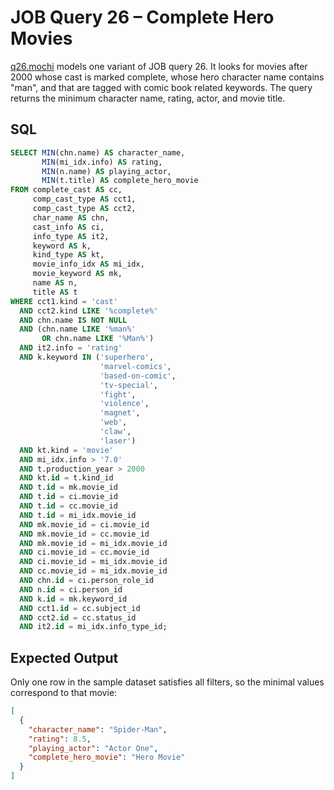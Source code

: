 # JOB Query 26 – Complete Hero Movies

[q26.mochi](./q26.mochi) models one variant of JOB query 26. It looks for movies after 2000 whose cast is marked complete, whose hero character name contains "man", and that are tagged with comic book related keywords. The query returns the minimum character name, rating, actor, and movie title.

## SQL
```sql
SELECT MIN(chn.name) AS character_name,
       MIN(mi_idx.info) AS rating,
       MIN(n.name) AS playing_actor,
       MIN(t.title) AS complete_hero_movie
FROM complete_cast AS cc,
     comp_cast_type AS cct1,
     comp_cast_type AS cct2,
     char_name AS chn,
     cast_info AS ci,
     info_type AS it2,
     keyword AS k,
     kind_type AS kt,
     movie_info_idx AS mi_idx,
     movie_keyword AS mk,
     name AS n,
     title AS t
WHERE cct1.kind = 'cast'
  AND cct2.kind LIKE '%complete%'
  AND chn.name IS NOT NULL
  AND (chn.name LIKE '%man%'
       OR chn.name LIKE '%Man%')
  AND it2.info = 'rating'
  AND k.keyword IN ('superhero',
                    'marvel-comics',
                    'based-on-comic',
                    'tv-special',
                    'fight',
                    'violence',
                    'magnet',
                    'web',
                    'claw',
                    'laser')
  AND kt.kind = 'movie'
  AND mi_idx.info > '7.0'
  AND t.production_year > 2000
  AND kt.id = t.kind_id
  AND t.id = mk.movie_id
  AND t.id = ci.movie_id
  AND t.id = cc.movie_id
  AND t.id = mi_idx.movie_id
  AND mk.movie_id = ci.movie_id
  AND mk.movie_id = cc.movie_id
  AND mk.movie_id = mi_idx.movie_id
  AND ci.movie_id = cc.movie_id
  AND ci.movie_id = mi_idx.movie_id
  AND cc.movie_id = mi_idx.movie_id
  AND chn.id = ci.person_role_id
  AND n.id = ci.person_id
  AND k.id = mk.keyword_id
  AND cct1.id = cc.subject_id
  AND cct2.id = cc.status_id
  AND it2.id = mi_idx.info_type_id;
```

## Expected Output
Only one row in the sample dataset satisfies all filters, so the minimal values correspond to that movie:
```json
[
  {
    "character_name": "Spider-Man",
    "rating": 8.5,
    "playing_actor": "Actor One",
    "complete_hero_movie": "Hero Movie"
  }
]
```
